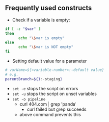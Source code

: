 ## Frequently used constructs

- Check if a variable is empty:
```bash
if [ -z "$var" ]
then
      echo "\$var is empty"
else
      echo "\$var is NOT empty"
fi
```

- Setting default value for a parameter
```bash
# varName=${<variable-number>:-default value}
# e.g.
parentBranch=${1:-staging}
```

- `set -e` stops the script on errors 
- `set -u` stops the script on unset variables
- `set -o pipeline` 
	- curl 404.com | grep 'panda'
		- curl failed but grep succeeds
	- above command prevents this